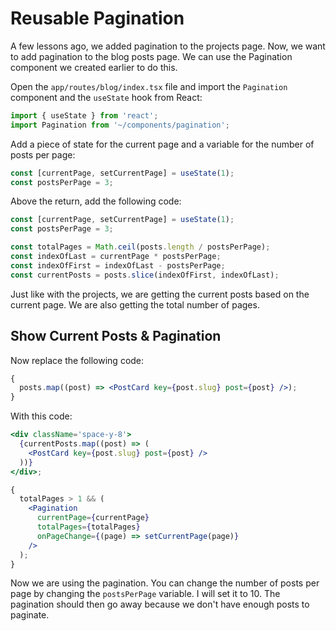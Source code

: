 # Reusable Pagination

A few lessons ago, we added pagination to the projects page. Now, we want to add pagination to the blog posts page. We can use the Pagination component we created earlier to do this.

Open the `app/routes/blog/index.tsx` file and import the `Pagination` component and the `useState` hook from React:

```jsx
import { useState } from 'react';
import Pagination from '~/components/pagination';
```

Add a piece of state for the current page and a variable for the number of posts per page:

```jsx
const [currentPage, setCurrentPage] = useState(1);
const postsPerPage = 3;
```

Above the return, add the following code:

```jsx
const [currentPage, setCurrentPage] = useState(1);
const postsPerPage = 3;

const totalPages = Math.ceil(posts.length / postsPerPage);
const indexOfLast = currentPage * postsPerPage;
const indexOfFirst = indexOfLast - postsPerPage;
const currentPosts = posts.slice(indexOfFirst, indexOfLast);
```

Just like with the projects, we are getting the current posts based on the current page. We are also getting the total number of pages.

## Show Current Posts & Pagination

Now replace the following code:

```jsx
{
  posts.map((post) => <PostCard key={post.slug} post={post} />);
}
```

With this code:

```jsx
<div className='space-y-8'>
  {currentPosts.map((post) => (
    <PostCard key={post.slug} post={post} />
  ))}
</div>;

{
  totalPages > 1 && (
    <Pagination
      currentPage={currentPage}
      totalPages={totalPages}
      onPageChange={(page) => setCurrentPage(page)}
    />
  );
}
```

Now we are using the pagination. You can change the number of posts per page by changing the `postsPerPage` variable. I will set it to 10. The pagination should then go away because we don't have enough posts to paginate.
